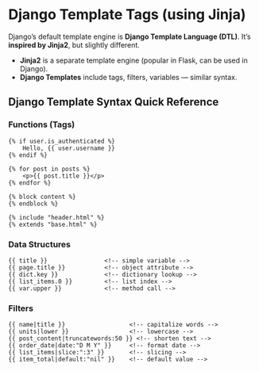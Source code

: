 # Django Template Tags (using Jinja)

Django’s default template engine is **Django Template Language (DTL)**.
It’s **inspired by Jinja2**, but slightly different.

* **Jinja2** is a separate template engine (popular in Flask, can be used in Django).
* **Django Templates** include tags, filters, variables — similar syntax.


## Django Template Syntax Quick Reference

### Functions (Tags)

```django
{% if user.is_authenticated %}
    Hello, {{ user.username }}
{% endif %}

{% for post in posts %}
    <p>{{ post.title }}</p>
{% endfor %}

{% block content %}
{% endblock %}

{% include "header.html" %}
{% extends "base.html" %}
```

### Data Structures

```django
{{ title }}                <!-- simple variable -->
{{ page.title }}           <!-- object attribute -->
{{ dict.key }}             <!-- dictionary lookup -->
{{ list_items.0 }}         <!-- list index -->
{{ var.upper }}            <!-- method call -->
```

### Filters

```django
{{ name|title }}                  <!-- capitalize words -->
{{ units|lower }}                 <!-- lowercase -->
{{ post_content|truncatewords:50 }} <!-- shorten text -->
{{ order_date|date:"D M Y" }}     <!-- format date -->
{{ list_items|slice:":3" }}       <!-- slicing -->
{{ item_total|default:"nil" }}    <!-- default value -->
```